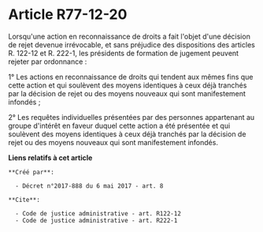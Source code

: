 # Article R77-12-20

Lorsqu'une action en reconnaissance de droits a fait l'objet d'une décision de rejet devenue irrévocable, et sans préjudice
des dispositions des articles R. 122-12 et R. 222-1, les présidents de formation de jugement peuvent rejeter par
ordonnance : 

1° Les actions en reconnaissance de droits qui tendent aux mêmes fins que cette action et qui soulèvent des moyens identiques
à ceux déjà tranchés par la décision de rejet ou des moyens nouveaux qui sont manifestement infondés ; 

2° Les requêtes individuelles présentées par des personnes appartenant au groupe d'intérêt en faveur duquel cette action a
été présentée et qui soulèvent des moyens identiques à ceux déjà tranchés par la décision de rejet ou des moyens nouveaux qui
sont manifestement infondés.

**Liens relatifs à cet article**

	**Créé par**:

	  - Décret n°2017-888 du 6 mai 2017 - art. 8

	**Cite**:

	  - Code de justice administrative - art. R122-12
	  - Code de justice administrative - art. R222-1
